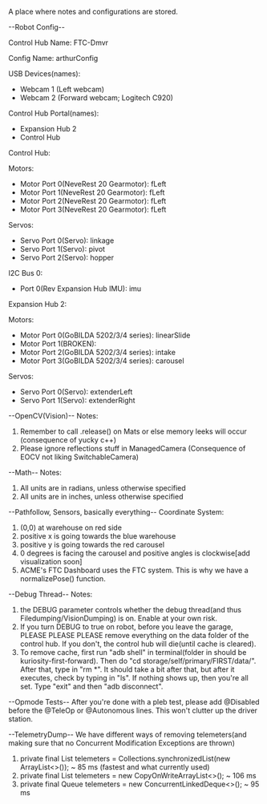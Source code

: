 A place where notes and configurations are stored.

--Robot Config--

Control Hub Name: FTC-Dmvr

Config Name: arthurConfig

USB Devices(names):
- Webcam 1 (Left webcam)
- Webcam 2 (Forward webcam; Logitech C920)

Control Hub Portal(names):
- Expansion Hub 2
- Control Hub

Control Hub:

Motors:
- Motor Port 0(NeveRest 20 Gearmotor): fLeft
- Motor Port 1(NeveRest 20 Gearmotor): fLeft
- Motor Port 2(NeveRest 20 Gearmotor): fLeft
- Motor Port 3(NeveRest 20 Gearmotor): fLeft 

Servos:
- Servo Port 0(Servo): linkage
- Servo Port 1(Servo): pivot
- Servo Port 2(Servo): hopper

I2C Bus 0:
- Port 0(Rev Expansion Hub IMU): imu

Expansion Hub 2:

Motors:
- Motor Port 0(GoBILDA 5202/3/4 series): linearSlide
- Motor Port 1(BROKEN): 
- Motor Port 2(GoBILDA 5202/3/4 series): intake
- Motor Port 3(GoBILDA 5202/3/4 series): carousel

Servos:
- Servo Port 0(Servo): extenderLeft
- Servo Port 1(Servo): extenderRight

--OpenCV(Vision)--
Notes:
1. Remember to call .release() on Mats or else memory leeks will occur (consequence of yucky c++)
2. Please ignore reflections stuff in ManagedCamera (Consequence of EOCV not liking SwitchableCamera)

--Math--
Notes:
1. All units are in radians, unless otherwise specified
2. All units are in inches, unless otherwise specified

--Pathfollow, Sensors, basically everything--
Coordinate System:
1. (0,0) at warehouse on red side
2. positive x is going towards the blue warehouse
3. positive y is going towards the red carousel
4. 0 degrees is facing the carousel and positive angles is clockwise[add visualization soon]
5. ACME's FTC Dashboard uses the FTC system. This is why we have a normalizePose() function.

--Debug Thread--
Notes:
1. the DEBUG parameter controls whether the debug thread(and thus Filedumping/VisionDumping) is on. 
   Enable at your own risk.
2. If you turn DEBUG to true on robot, before you leave the garage, PLEASE PLEASE PLEASE remove everything 
   on the data folder of the control hub. If you don't, the control hub will die(until cache is cleared).
3. To remove cache, first run "adb shell" in terminal(folder in should be kuriosity-first-forward). 
   Then do "cd storage/self/primary/FIRST/data/". After that, type in "rm *". It should take a bit after 
   that, but after it executes, check by typing in "ls". If nothing shows up, then you're all set. Type 
   "exit" and then "adb disconnect".
   
--Opmode Tests--
After you're done with a pleb test, please add @Disabled before the @TeleOp or @Autonomous lines. 
This won't clutter up the driver station.

--TelemetryDump--
We have different ways of removing telemeters(and making sure that no Concurrent Modification Exceptions are thrown)
1. private final List<Telemeter> telemeters = Collections.synchronizedList(new ArrayList<>());
   ~ 85 ms (fastest and what currently used)
2. private final List<Telemeter> telemeters = new CopyOnWriteArrayList<>();
   ~ 106 ms
3. private final Queue<Telemeter> telemeters = new ConcurrentLinkedDeque<>();
   ~ 95 ms
